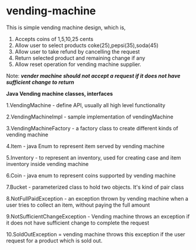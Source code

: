 # vending-machine

This is simple vending machine design, which is,
1. Accepts coins of 1,5,10,25 cents 
2. Allow user to select products coke(25),pepsi(35),soda(45)
3. Allow user to take refund by cancelling the request
4. Return selected product and remaining change if any
5. Allow reset operation for vending machine supplier.

Note:  ***vender machine should not accept a request if it does not have sufficient change to return***

****Java Vending machine classes, interfaces****

1.VendingMachine - define API, usually all high level functionality

2.VendingMachineImpl - sample implementation of vendingMachine

3.VendingMachineFactory - a factory class to create different kinds of vending machine

4.Item - java Enum to represent item served by vending machine

5.Inventory - to represent an inventory, used for creating case and item inventory inside vending machine

6.Coin - java enum to represent coins supported by vending machine

7.Bucket - parameterized class to hold two objects. It's kind of pair class

8.NotFullPaidException - an exception thrown by vending machine when a user tries to collect an item, without paying the full amount

9.NotSufficientChangeException - Vending machine throws an exception if it does not have sufficient change to complete the request

10.SoldOutException = vending machine throws this exception if the user request for a product which is sold out.
